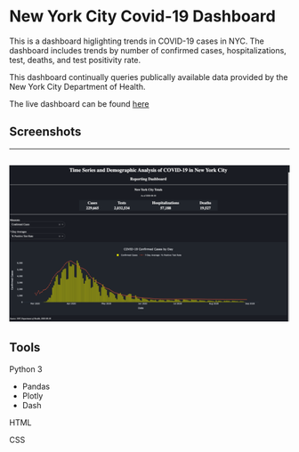 # New York City Covid-19 Dashboard
This is a dashboard higlighting trends in COVID-19 cases in NYC. The dashboard includes trends by number of confirmed cases, hospitalizations, test, deaths, and test positivity rate.

This dashboard continually queries publically available data provided by the New York City Department of Health.

The live dashboard can be found [here](http://nyc-covid-19-dashboard.cartneythompson.com/)

## Screenshots
---
![Image of NYC Covid Dashboard](images/NYC_COVID_19_Dashboard_Screenshot.png)
---
## Tools
Python 3
- Pandas
- Plotly
- Dash

HTML

CSS

